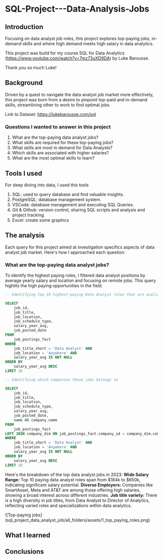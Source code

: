 # SQL-Project---Data-Analysis-Jobs
## Introduction

Focusing on data analyst job roles, this project explores top-paying jobs, in-demand skills and where high demand meets high salary in data analytics.

This project was build for my course SQL for Data Analytics (https://www.youtube.com/watch?v=7mz73uXD9DA) by Luke Barousse.

Thank you so much Luke!

## Background

Driven by a quest to navigate the data analyst job market more effectively, this project was born from a desire to pinpoint top-paid and in-demand skills, streamlining other to work to find optimal jobs.

Link to Dataset: https://lukebarousse.com/sql

### Questions I wanted to answer in this project

1) What are the top-paying data analyst jobs?
2) What skills are required for these top-paying jobs?
3) What skills are most in demand for Data Analysts?
4) Which skills are associated with higher salaries?
5) What are the most optimal skills to learn?

## Tools I used

For deep diving into data, I used this tools

1) SQL: used to query database and find valuable insights.
2) PostgreSQL: database management system.
3) VSCode: database management and executing SQL Queries.
4) Git & Github: version control, sharing SQL scripts and analysis and project tracking.
5) Excel: create some graphics

## The analysis

Each query for this project aimed at investigation specifics aspects of data analyst job market.
Here's how I approached each question:

### What are the top-paying data analyst jobs?

To identify the highest paying roles, I filtered data analyst positions by average yearly salary and location and focusing on remote jobs. This query highlits the high paying opportunities in the field.

```sql
-- Identifying top 10 highest-paying Data Analyst roles that are avaliable remotely

SELECT
    job_id,
    job_title,
    job_location,
    job_schedule_type,
    salary_year_avg,
    job_posted_date
FROM
    job_postings_fact
WHERE
    job_title_short = 'Data Analyst' AND 
    job_location = 'Anywhere' AND
    salary_year_avg IS NOT NULL
ORDER BY
    salary_year_avg DESC
LIMIT 10

-- Identifying which companies these jobs belongs to

SELECT
    job_id,
    job_title,
    job_location,
    job_schedule_type,
    salary_year_avg,
    job_posted_date,
    name AS company_name
FROM
    job_postings_fact
LEFT JOIN company_dim ON job_postings_fact.company_id = company_dim.company_id
WHERE
    job_title_short = 'Data Analyst' AND 
    job_location = 'Anywhere' AND
    salary_year_avg IS NOT NULL
ORDER BY
    salary_year_avg DESC
LIMIT 10
```

Here's the breakdown of the top data analyst jobs in 2023:
**Wide Salary Range:** Top 10 paying data analyst roles span from $184k to $650k, indicating significant salary potential.
**Diverse Employers:** Companies like SmartAsset, Meta and AT&T are among those offering high salaries, showing a broad interest across different industries.
**Job title variety:** There is a high diversity in job titles, from Data Analyst to Director of Analytics, reflecting varied roles and specializations within data analytics.

![Top-paying jobs] (sql_project_data_analyst_job/all_folders/assets/1_top_paying_roles.png)

## What I learned


## Conclusions
